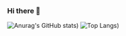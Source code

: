### Hi there 👋

![Anurag's GitHub stats](https://github-readme-stats-gold-alpha.vercel.app/api?username=jundachen10&show_icons=true&theme=radical))
![Top Langs](https://github-readme-stats.vercel.app/api/top-langs/?username=jundachen10&layout=compact&theme=radical))

<!--
**jundachen10/jundachen10** is a ✨ _special_ ✨ repository because its `README.md` (this file) appears on your GitHub profile.

Here are some ideas to get you started:

- 🔭 I’m currently working on ...
- 🌱 I’m currently learning ...
- 👯 I’m looking to collaborate on ...
- 🤔 I’m looking for help with ...
- 💬 Ask me about ...
- 📫 How to reach me: ...
- 😄 Pronouns: ...
- ⚡ Fun fact: ...
-->

